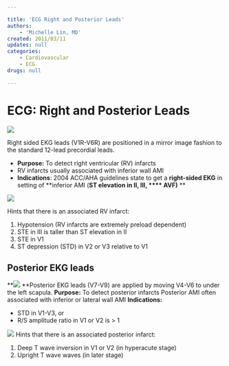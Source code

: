 ```yaml
---

title: 'ECG Right and Posterior Leads'
authors:
    - 'Michelle Lin, MD'
created: 2011/03/11
updates: null
categories:
    - Cardiovascular
    - ECG
drugs: null

---
```




# ECG: Right and Posterior Leads

**![](https://d2p53dh3qxfm0x.cloudfront.net/uploads/img/1jx/5/m/327353fb-62ee-574f-b098-4991d84dc583/640.png)**

Right sided EKG leads (V1R-V6R) are positioned in a mirror image fashion to the standard 12-lead precordial leads.

-   **Purpose:** To detect right ventricular (RV) infarcts
-   RV infarcts usually associated with inferior wall AMI
-   **Indications**: 2004 ACC/AHA guidelines state to get a **right-sided EKG** in setting of **inferior AMI (**ST elevation in II, III, **** AVF)** **

![](https://d2p53dh3qxfm0x.cloudfront.net/uploads/img/1jx/5/m/cf8e36a8-f14f-543d-8165-b4597b0f47c1/640.png)

Hints that there is an associated RV infarct:

1.  Hypotension (RV infarcts are extremely preload dependent) 
2.  STE in III is taller than ST elevation in II
3.  STE in V1
4.  ST depression (STD) in V2 or V3 relative to V1 

## Posterior EKG leads

**![](https://d2p53dh3qxfm0x.cloudfront.net/uploads/img/1jx/5/m/498ff820-6646-55c1-b4a1-2651682a4507/640.png)
**Posterior EKG leads (V7-V9) are applied by moving V4-V6 to under the left scapula.
**Purpose:** To detect posterior infarcts
Posterior AMI often associated with inferior or lateral wall AMI
**Indications:** 
-   STD in V1-V3, or 
-   R/S amplitude ratio in V1 or V2 is &gt; 1 

![](https://d2p53dh3qxfm0x.cloudfront.net/uploads/img/1jx/5/m/8e9df683-3124-5da1-8e5a-0b527e5eb1d7/640.png)
Hints that there is an associated posterior infarct:
1.  Deep T wave inversion in V1 or V2 (in hyperacute stage) 
2.  Upright T wave waves (in later stage)

